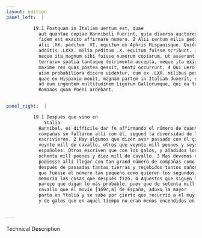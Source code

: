 ```yaml
---
layout: edition
panel_left:  |

          19.1 Postquam in Italiam uentum est, quae
            aut quantae copiae Hannibali fuerint, quia diuersa auctores rettulere, difficile ad
            fidem est exacto affirmare numero. 2 Alii centum milia peditum .XX. equitum,
            alii .XX. peditum .VI. equitum ex Aphris Hispanisque. Quidam uero Gallis Liguribusque
            additis .LXXX. milia peditum .X. equitum fuisse scribunt. 3 Sed credere libet
            neque ita magnum sibi fuisse numerum copiarum, ut asserunt primi, post tot emensa
            terrarum spatia tantaque detrimenta accepta, neque ita exiguum, ut secundi uolunt, cum
            maxime res quas postea gessit, menti occurrunt. 4 Qui uero mediam sequuntur
            uiam probabiliora dicere uidentur, cum ex .LXX. milibus peditum, .X. milibus equitum,
            quae ex Hispania mouit, magnam partem in Italiam duxerit, satisque constet confluxisse
            ad eum ingentem multitudinem Ligurum Gallorumque, qui ea tempestate non minore odio in
            Romanos quam Poeni ardebant.
        

panel_right:  |

          19.1 Después que vino en
              Ytalia
            Hanníbal, es diffícile dar fe affirmando el número de quántas
            compañas se fallaron allí con él, segund la diversidad de los auctores que d’esto
            escrivieron. 2 Hay algunos que dizen aver passado con él çient mill peones y
            veynte mill de cavallo, otros que veynte mill peones y seys mill de cavallo africanos y
            españoles. Otros escriven que con los galos, y añadidos los lígures, se fallaron con él
            ochenta mill peones y diez mill de cavallo. 3 Mas devemos creer que no
            podiesse allí llegar con tan grand número de compañas como los primeros affirman,
            después de passadas tantas tierras y reçebidos tantos daños y quiebras. Ni es de creer
            que fuesse el número tan pequeño como quieren los segundos, maiormente occurriendo a la
            memoria las cosas que después fizo. 4 Aquestos que siguen la vía mediana
            pareçe que digan lo más probable, pues que de setenta mill peones y de diez mill de
            cavallo que él movió [169r,a] de España, aduxo la mayor
            parte en Ytalia y se sabe por çierto que recurrió a él muy grand muchedumbre de lígures
            y de galos que en aquel tiempo no eran menos encendidos en enemistad contra los Romanos que los carthagineses. 
        

---
```


 Technical Description 

        